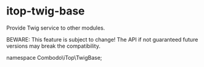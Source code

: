# itop-twig-base
 
Provide Twig service to other modules.

BEWARE: This feature is subject to change! The API if not guaranteed future versions may break the compatibility. 

namespace Combodo\iTop\TwigBase;
